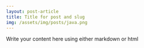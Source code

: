 ```yaml
---
layout: post-article
title: Title for post and slug
img: /assets/img/posts/java.png
---
```

Write your content here using either markdown or html
